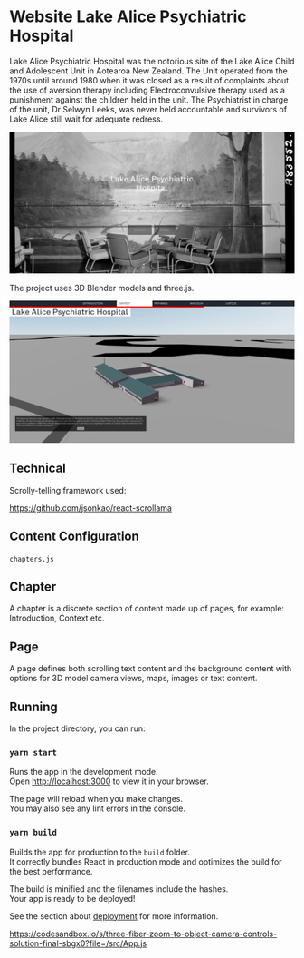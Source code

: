 # Website Lake Alice Psychiatric Hospital

Lake Alice Psychiatric Hospital was the notorious site of the Lake Alice Child and Adolescent Unit in Aotearoa New Zealand. The Unit operated from the 1970s until around 1980 when it was closed as a result of complaints about the use of aversion therapy including Electroconvulsive therapy used as a punishment against the children held in the unit. The Psychiatrist in charge of the unit, Dr Selwyn Leeks, was never held accountable and survivors of Lake Alice still wait for adequate redress.

[![Cover image](./documentation/images/Screenshot%202023-06-01%20at%2012.35.58%20PM.png)](./documentation/images/Screenshot%202023-06-01%20at%2012.35.58%20PM.png)

The project uses 3D Blender models and three.js.

[![Cover image](./documentation/images/Screenshot%202023-06-01%20at%2012.35.41%20PM.png)](./documentation/images/Screenshot%202023-06-01%20at%2012.35.58%20PM.png)

## Technical

Scrolly-telling framework used:

https://github.com/jsonkao/react-scrollama

## Content Configuration

`chapters.js`

## Chapter

A chapter is a discrete section of content made up of pages, for example: Introduction, Context etc.

## Page

A page defines both scrolling text content and the background content with options for 3D model camera views, maps, images or text content.

## Running

In the project directory, you can run:

### `yarn start`

Runs the app in the development mode.\
Open [http://localhost:3000](http://localhost:3000) to view it in your browser.

The page will reload when you make changes.\
You may also see any lint errors in the console.

### `yarn build`

Builds the app for production to the `build` folder.\
It correctly bundles React in production mode and optimizes the build for the best performance.

The build is minified and the filenames include the hashes.\
Your app is ready to be deployed!

See the section about [deployment](https://facebook.github.io/create-react-app/docs/deployment) for more information.

https://codesandbox.io/s/three-fiber-zoom-to-object-camera-controls-solution-final-sbgx0?file=/src/App.js
